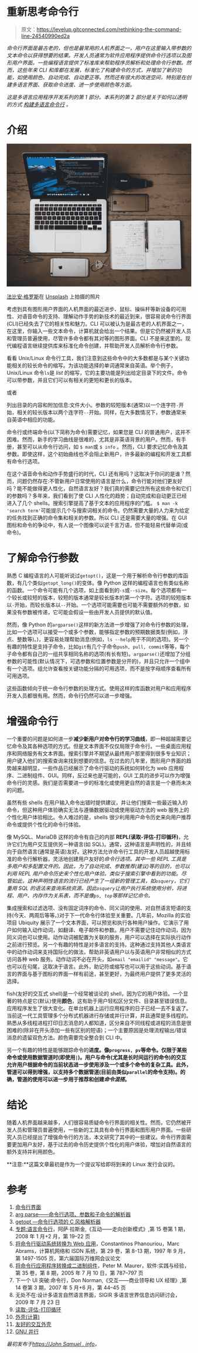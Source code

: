 # 重新思考命令行

> 原文：<https://levelup.gitconnected.com/rethinking-the-command-line-24540990ed2a>

*命令行界面是最古老的，但也是最常用的人机界面之一，用户在这里输入带参数的文本命令以获得想要的结果。开发人员通常为软件应用程序提供命令行选项以及图形用户界面。一些编程语言提供了标准库来帮助程序员解析和处理命令行参数。然而，这些年来 CLI 和库都在发展，标准化了构建命令的方式，并增加了新的功能，如使用颜色、自动完成、自动更正等。然而还有很大的改进空间，特别是在创建多语言界面、获取命令进度、进一步使用颜色等方面。*

*这是多语言应用程序开发系列的第 1 部分。本系列的第 2 部分是关于如何以透明的方式* [*构建多语言命令行*](https://medium.com/@jsamwrites/building-a-multilingual-command-line-85813adaf1e2) *。*

# 介绍

![](img/aa398a12ae9f67ecfd04cb37a104348a.png)

[法比安·格罗斯](https://unsplash.com/@grohsfabian?utm_source=medium&utm_medium=referral)在 [Unsplash](https://unsplash.com?utm_source=medium&utm_medium=referral) 上拍摄的照片

考虑到具有图形用户界面的人机界面的最近进步、鼠标、操纵杆等新设备的可用性、对语音命令的支持、理解动作手势的新技术的最近到来，很容易说命令行界面(CLI)已经失去了它的相关性和魅力。CLI 可以被认为是最古老的人机界面之一，在这里，你输入一些文本命令，计算机就会给出一个结果。但是它仍然被开发人员和管理员普遍使用，尽管许多命令都有其对等的图形界面。CLI 不是来这里的。现代编程语言继续提供库来标准化命令创建，并帮助开发人员解析命令行参数。

看看 Unix/Linux 命令行工具，我们注意到这些命令中的大多数都是与某个关键功能相关的较长命令的缩写。为该功能选择的单词通常来自英语。举个例子，Unix/Linux 命令`ls`是 *list* 的缩写，它的主要功能是列出给定目录下的文件。命令可以带参数，并且它们可以有相关的更短和更长的版本。

或者

列出目录的内容和附加信息:文件大小。参数的较短版本(通常)以一个连字符`-`开始，相关的较长版本以两个连字符`--`开始。同样，在大多数情况下，参数通常来自英语中相应的功能。

命令行或终端命令(以下简称为命令)需要记忆，如果您是 CLI 的普通用户，这并不困难。然而，新手的学习曲线是很难的，尤其是非英语背景的用户。然而，有手册，甚至可以从命令行访问，如 `$ man`或 `$ info` 。然而，CLI 要求记忆命令及其参数。即使这样，这个初始曲线也不会阻止新用户，许多最新的编程和开发工具都有命令行选项。

在这个语音命令和动作手势盛行的时代，CLI 还有用吗？这取决于你问的是谁？然而，问题仍然存在:不管新用户日常使用的语言是什么，命令行能对他们更友好吗？能不能做得更人性化，自然语言友好？我们真的需要记住所有这些命令和它们的参数吗？多年来，我们看到了使 CLI 人性化的趋势；自动完成和自动更正已经进入了几个 shells。搜索引擎提高了基于文本的应用程序的门槛。 `$ man -k 'search term'`可能提示几个与搜索词相关的命令。仍然需要大量的人力来为给定的任务找到正确的命令集和相关的参数。所以 CLI 还是需要大量的增强。在 GUI 图标和命令的争论中，有人说一个图像可以说千言万语，但不能轻易代替单词(或命令)。

# 了解命令行参数

熟悉 C 编程语言的人可能听说过`getopt()`，这是一个用于解析命令行参数的库函数，有几个类似`getopt_long()`的变体。像 Python 这样的编程语言也有类似名称的函数。一个命令可能有几个选项，如上面看到的`-s`或`--size`。每个选项都有一个较长或较短的版本，较短的版本通常是较长版本的第一个字符。选项的较短版本以`-`开始，而较长版本以`--`开始。一个选项可能需要也可能不需要额外的参数，如果没有参数被传递，它可能会假设一些由开发人员提供的默认值。

然而，像 Python 的`argparse()`这样的新方法进一步增强了对命令行参数的处理，比如一个选项可以接受一个或多个参数，能够指定参数的预期数据类型(例如，浮点、整数等)。)，更容易处理帮助消息(例如，`ls --help`用于不同的选项)。另一个有趣的特性是支持子命令，比如`git`有几个子命令`push, pull, commit`等等，每个子命令都有自己的一组共享相同名称的选项(有长有短)。`argparse()`还增加了分组参数的可能性(默认情况下，可选参数和位置参数是分开的)，并且只允许一个组中有一个选项。组允许查看按关键功能分隔的可用选项，而不是按字母顺序查看所有可用选项。

这些函数倾向于统一命令行参数的处理方式。使用这样的库函数对用户和应用程序开发人员都很有用。然而，命令行仍然可以进一步增强。

# 增强命令行

一个重要的问题是如何进一步**减少新用户对命令行的学习曲线**，即一种超越需要记忆命令及其各种选项的方式。但是文本界面不仅仅局限于命令行。一些桌面应用程序和网络服务有文本界面。搜索引擎并不期望从最终用户那里得到很多专业知识；用户键入他们的搜索查询来找到想要的信息。在过去的几年里，图形用户界面的趋势越来越明显，一些作品已经展示了命令行驱动的系统如何转化为 web 应用程序、二进制组件、GUI。同样，反过来也是可能的，GUI 工具的进步可以作为增强命令行的灵感。我们是否需要进一步的标准化或使用更自然的语言是一个悬而未决的问题。

虽然有些 shells 在用户输入命令出错时提供建议，并让他们搜索一些最近输入的命令，但这种用户体验确实无法与遵循数据驱动或使用驱动方法的 web 服务上的个性化用户体验相比。令人难过的是，shells 很少利用用户命令历史来向用户推荐命令或提供个性化的命令行体验。

像 MySQL、MariaDB 这样的命令有自己的内部 **REPL(读取-评估-打印循环)**，允许它们为用户交互提供另一种语言(如 SQL)。通常，这种语言是声明性的，并且倾向于自然语言(通常是英语)友好。这种方法允许命令行工具的开发人员超越使用标准的命令行解析器，灵活地创建用户友好的*命令行选项。其中一些 REPL 工具是多用户和多配置文件的。因此，为了自动完成、参数推荐(建议)等的目的，也可以利用 REPL 用户命令历史来个性化用户体验。类似于搜索引擎中看到的功能。尽管如此，这种声明性语言的流行已经产生了一组新的管理工具，如`osquery`，它们重用 SQL 的语法来查询系统资源。因此`osquery`让用户执行系统使用分析，将进程、用户、内存作为关系表，而不是像`ps, top`等那样记忆命令。*

集成搜索和过滤选项、没有固定词序的命令、同义词的使用、对自然语言短语的支持(今天、两周后等等。)对于下一代命令行体验至关重要。几年前，Mozilla 的实验项目 Ubiquity 展示了一个文本界面，可以预览和执行各种用户操作。它演示了用户如何输入动作动词，如翻译、电子邮件和参数。用户不需要记住动作动词，因为同义词也可以使用。动作动词被配置为关联的服务，用户可以选择在实际执行动作之前进行预览。另一个有趣的特性是对多语言的支持。这种通过支持其他人类语言中的动作动词来支持国际化的做法，帮助非英语用户以与英语用户非常相似的方式访问各种 web 服务。动作动词不必在开头，如`email "emailid" "message"`。它也可以在句尾，这取决于语言。此外，助记符或缩写也可以用于这些动词。基于语言的界面与基于图标的界面一样有前途，甚至更好，为最终用户提供了更多灵活的选择。

fish(友好的交互式 shell)是一个经常被谈论的 shell，因为它的用户体验。一个显著的特点是它(默认)使用**颜色**，这有助于用户轻松区分文件、目录甚至错误信息。应用程序发生了很大变化。在单台机器上运行应用程序的日子已经一去不复返了。当前这一代工具管理多个分布式机器进行存储或并行计算，并且通常是多线程的。熟悉从多线程进程打印日志消息的人都知道，区分来自不同线程或进程的消息是很困难的(除非在开头添加一些有区别的短语)；一个主要原因是处理流程输出/错误消息的遗留双色方法。颜色需要完全整合到 CLI 中。

另一个有趣的特性是能够跟踪命令的**进度。像`progress, pv`等命令。仅限于某些命令或使用数据管道时(即使用`|`)。用户与命令(尤其是长时间运行的命令)的交互允许用户根据命令的当前状态进一步使用涉及一个或多个命令的复杂工具。此外，管道可以得到增强，以支持多个数据管道(目前由类似`parallel`的命令支持)。的确，管道的使用可以进一步用于推荐和创建*命令混搭*。**

# 结论

随着人机界面越来越多，人们很容易质疑命令行界面的相关性。然而，它仍然被开发人员和管理员普遍使用，一些新的工具具有命令行界面和图形用户界面。一些研究人员已经提出了增强命令行的方法，本文研究了其中的一些建议。命令行界面需要更加用户友好，基于过去的命令历史提供个性化的用户体验，增加对自然语言的额外支持并利用颜色。

**注意:**这篇文章最初是作为一个提议写给即将到来的 Linux 发行会议的。

# 参考

1.  [命令行界面](https://en.wikipedia.org/wiki/Command-line_interface)
2.  [arg parse——命令行选项、参数和子命令的解析器](https://docs.python.org/3/library/argparse.html)
3.  [getopt —命令行选项的 C 风格解析器](https://docs.python.org/3/library/getopt.html)
4.  [专题:语言命令行](https://dl.acm.org/citation.cfm?doid=1330526.1330535)，阿萨·拉斯金,《互动——走向创新模式》,第 15 卷第 1 期，2008 年 1 月+2 月，第 19–22 页
5.  [将命令行驱动系统转换为 Web 应用](http://www.sciencedirect.com/science/article/pii/S0169755297000494)，Constantinos Phanouriou，Marc Abrams，计算机网络和 ISDN 系统，第 29 卷，第 8-13 期，1997 年 9 月，第 1497-1505 页，第六届国际万维网会议论文
6.  [将命令行应用程序转换成二进制组件](http://onlinelibrary.wiley.com/doi/10.1002/spe.659/abstract)，Peter M. Maurer，软件:实践与经验，第 35 卷，第 8 期，2005 年 7 月 10 日，第 787–797 页
7.  下一个 UI 突破:命令行，Don Norman,《交互——商业领导和 UX 经理》,第 14 卷第 3 期，2007 年 5 月+6 月，第 44–45 页
8.  无处不在:设计多语言自然语言界面，SIGIR 多语言世界信息访问研讨会，2009 年 7 月 23 日
9.  [读取-评估-打印循环](https://en.wikipedia.org/wiki/Read%E2%80%93eval%E2%80%93print_loop)
10.  [外壳(计算)](https://en.wikipedia.org/wiki/Shell_(computing))
11.  [友好的交互外壳](https://en.wikipedia.org/wiki/Friendly_interactive_shell)
12.  [GNU 并行](https://www.gnu.org/software/parallel/)

*最初发布于*[*https://John Samuel . info*](https://johnsamuel.info/en/programming/command-line-arguments.html)*。*